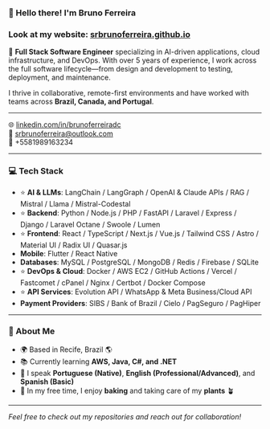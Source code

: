 ### 👋 Hello there! I'm Bruno Ferreira

### Look at my website: [srbrunoferreira.github.io](https://srbrunoferreira.github.io/)

🚀 **Full Stack Software Engineer** specializing in AI-driven applications, cloud infrastructure, and DevOps. With over 5 years of experience, I work across the full software lifecycle—from design and development to testing, deployment, and maintenance.  

I thrive in collaborative, remote-first environments and have worked with teams across **Brazil, Canada, and Portugal**.

---

🌐 [linkedin.com/in/brunoferreiradc](https://www.linkedin.com/in/brunoferreiradc)  
📧 srbrunoferreira@outlook.com  
📱 +5581989163234  

---

### 💻 Tech Stack  

- ⭐️ **AI & LLMs**: LangChain / LangGraph / OpenAI & Claude APIs / RAG / Mistral / Llama / Mistral-Codestal  
- ⭐️ **Backend**: Python / Node.js / PHP / FastAPI / Laravel / Express / Django / Laravel Octane / Swoole / Lumen    
- ⭐️ **Frontend**: React / TypeScript / Next.js / Vue.js / Tailwind CSS / Astro / Material UI / Radix UI / Quasar.js  
- **Mobile**: Flutter / React Native  
- **Databases**: MySQL / PostgreSQL / MongoDB / Redis / Firebase / SQLite
- ⭐️ **DevOps & Cloud**: Docker / AWS EC2 / GitHub Actions / Vercel / Fastcomet / cPanel / Nginx / Certbot / Docker Compose
- ⭐️ **API Services**: Evolution API / WhatsApp & Meta Business/Cloud API  
- **Payment Providers**: SIBS / Bank of Brazil / Cielo / PagSeguro / PagHiper  

---

### 🧠 About Me  

- 🌍 Based in Recife, Brazil 🌎  
- 📚 Currently learning **AWS, Java, C#, and .NET**  
- 💬 I speak **Portuguese (Native)**, **English (Professional/Advanced)**, and **Spanish (Basic)**  
- 🎂 In my free time, I enjoy **baking** and taking care of my **plants** 🪴  

---

*Feel free to check out my repositories and reach out for collaboration!*  
